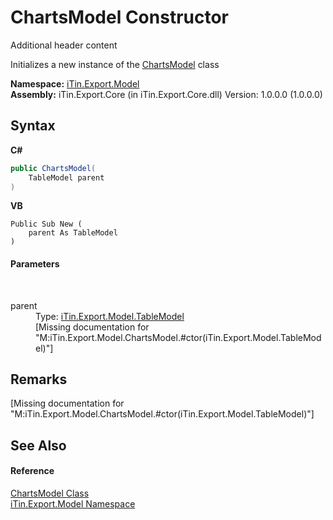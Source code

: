 # ChartsModel Constructor 
Additional header content 

Initializes a new instance of the <a href="7182bed1-ea7a-4fb6-930b-ce41b0f9e1c0">ChartsModel</a> class

**Namespace:**&nbsp;<a href="ef57ffcc-e95e-b212-5a46-9aa6f5a3511f">iTin.Export.Model</a><br />**Assembly:**&nbsp;iTin.Export.Core (in iTin.Export.Core.dll) Version: 1.0.0.0 (1.0.0.0)

## Syntax

**C#**<br />
``` C#
public ChartsModel(
	TableModel parent
)
```

**VB**<br />
``` VB
Public Sub New ( 
	parent As TableModel
)
```


#### Parameters
&nbsp;<dl><dt>parent</dt><dd>Type: <a href="3ebdc48d-cea3-5217-fae3-a33752b7657c">iTin.Export.Model.TableModel</a><br />\[Missing <param name="parent"/> documentation for "M:iTin.Export.Model.ChartsModel.#ctor(iTin.Export.Model.TableModel)"\]</dd></dl>

## Remarks
\[Missing <remarks> documentation for "M:iTin.Export.Model.ChartsModel.#ctor(iTin.Export.Model.TableModel)"\]

## See Also


#### Reference
<a href="7182bed1-ea7a-4fb6-930b-ce41b0f9e1c0">ChartsModel Class</a><br /><a href="ef57ffcc-e95e-b212-5a46-9aa6f5a3511f">iTin.Export.Model Namespace</a><br />